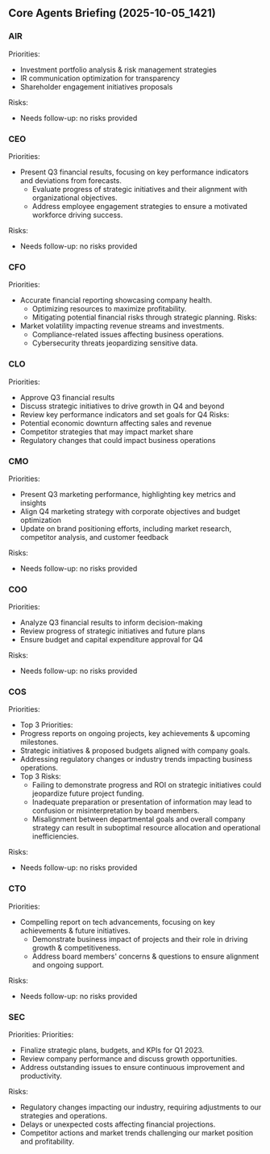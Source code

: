 ﻿## Core Agents Briefing (2025-10-05_1421)

### AIR
Priorities:
- Investment portfolio analysis & risk management strategies
- IR communication optimization for transparency
- Shareholder engagement initiatives proposals

Risks:
- Needs follow-up: no risks provided
### CEO
Priorities:
- Present Q3 financial results, focusing on key performance indicators and deviations from forecasts.
  - Evaluate progress of strategic initiatives and their alignment with organizational objectives.
  - Address employee engagement strategies to ensure a motivated workforce driving success.

Risks:
- Needs follow-up: no risks provided
### CFO
Priorities:
- Accurate financial reporting showcasing company health.
   - Optimizing resources to maximize profitability.
   - Mitigating potential financial risks through strategic planning.
Risks:
- Market volatility impacting revenue streams and investments.
   - Compliance-related issues affecting business operations.
   - Cybersecurity threats jeopardizing sensitive data.

### CLO
Priorities:
- Approve Q3 financial results
- Discuss strategic initiatives to drive growth in Q4 and beyond
- Review key performance indicators and set goals for Q4
Risks:
- Potential economic downturn affecting sales and revenue
- Competitor strategies that may impact market share
- Regulatory changes that could impact business operations

### CMO
Priorities:
 - Present Q3 marketing performance, highlighting key metrics and insights
- Align Q4 marketing strategy with corporate objectives and budget optimization
- Update on brand positioning efforts, including market research, competitor analysis, and customer feedback

Risks:
- Needs follow-up: no risks provided
### COO
Priorities:
- Analyze Q3 financial results to inform decision-making
- Review progress of strategic initiatives and future plans
- Ensure budget and capital expenditure approval for Q4

Risks:
- Needs follow-up: no risks provided
### COS
Priorities:
 - Top 3 Priorities:
  - Progress reports on ongoing projects, key achievements & upcoming milestones.
  - Strategic initiatives & proposed budgets aligned with company goals.
  - Addressing regulatory changes or industry trends impacting business operations.
- Top 3 Risks:
  - Failing to demonstrate progress and ROI on strategic initiatives could jeopardize future project funding.
  - Inadequate preparation or presentation of information may lead to confusion or misinterpretation by board members.
  - Misalignment between departmental goals and overall company strategy can result in suboptimal resource allocation and operational inefficiencies.

Risks:
- Needs follow-up: no risks provided
### CTO
Priorities:
- Compelling report on tech advancements, focusing on key achievements & future initiatives.
   - Demonstrate business impact of projects and their role in driving growth & competitiveness.
   - Address board members' concerns & questions to ensure alignment and ongoing support.

Risks:
- Needs follow-up: no risks provided
### SEC
Priorities:
 Priorities:
- Finalize strategic plans, budgets, and KPIs for Q1 2023.
- Review company performance and discuss growth opportunities.
- Address outstanding issues to ensure continuous improvement and productivity.

Risks:
- Regulatory changes impacting our industry, requiring adjustments to our strategies and operations.
- Delays or unexpected costs affecting financial projections.
- Competitor actions and market trends challenging our market position and profitability.

